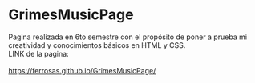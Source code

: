 # GrimesMusicPage
Pagina realizada en 6to semestre con el propósito de poner a prueba mi creatividad y conocimientos básicos en HTML y CSS.
<br> 
LINK de la pagina:  
<br>
https://ferrosas.github.io/GrimesMusicPage/
